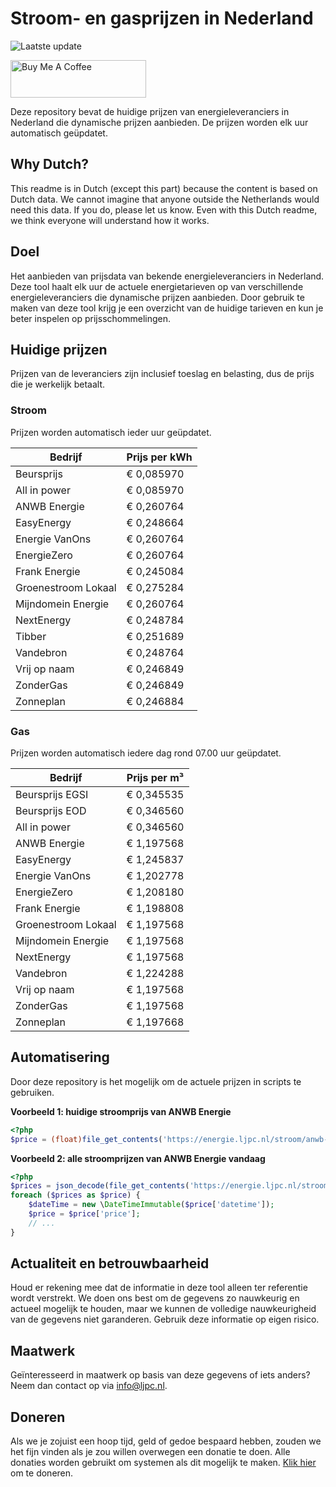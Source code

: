 # Stroom- en gasprijzen in Nederland

![Laatste update](https://img.shields.io/badge/laatste%20update-2025--06--05%2001%3A00%20CET-brightgreen)

<a href="https://www.buymeacoffee.com/Lars-" target="_blank"><img src="https://cdn.buymeacoffee.com/buttons/v2/default-orange.png" alt="Buy Me A Coffee" height="60" style="height: 60px !important;width: 217px !important;" ></a>

Deze repository bevat de huidige prijzen van energieleveranciers in Nederland die dynamische prijzen aanbieden. De prijzen worden elk uur automatisch geüpdatet.

## Why Dutch?

This readme is in Dutch (except this part) because the content is based on Dutch data. We cannot imagine that anyone outside the Netherlands would need this data. If you do, please let us know. Even with this Dutch readme, we think
everyone will understand how it works.

## Doel

Het aanbieden van prijsdata van bekende energieleveranciers in Nederland. Deze tool haalt elk uur de actuele energietarieven op van verschillende energieleveranciers die dynamische prijzen aanbieden. Door gebruik te maken van deze tool
krijg je een overzicht van de huidige tarieven en kun je beter inspelen op prijsschommelingen.

## Huidige prijzen

Prijzen van de leveranciers zijn inclusief toeslag en belasting, dus de prijs die je werkelijk betaalt.

### Stroom

Prijzen worden automatisch ieder uur geüpdatet.

 Bedrijf | Prijs per kWh 
---------|---------------
Beursprijs | € 0,085970
All in power | € 0,085970
ANWB Energie | € 0,260764
EasyEnergy | € 0,248664
Energie VanOns | € 0,260764
EnergieZero | € 0,260764
Frank Energie | € 0,245084
Groenestroom Lokaal | € 0,275284
Mijndomein Energie | € 0,260764
NextEnergy | € 0,248784
Tibber | € 0,251689
Vandebron | € 0,248764
Vrij op naam | € 0,246849
ZonderGas | € 0,246849
Zonneplan | € 0,246884


### Gas

Prijzen worden automatisch iedere dag rond 07.00 uur geüpdatet.

 Bedrijf | Prijs per m³ 
---------|--------------
Beursprijs EGSI | € 0,345535
Beursprijs EOD | € 0,346560
All in power | € 0,346560
ANWB Energie | € 1,197568
EasyEnergy | € 1,245837
Energie VanOns | € 1,202778
EnergieZero | € 1,208180
Frank Energie | € 1,198808
Groenestroom Lokaal | € 1,197568
Mijndomein Energie | € 1,197568
NextEnergy | € 1,197568
Vandebron | € 1,224288
Vrij op naam | € 1,197568
ZonderGas | € 1,197568
Zonneplan | € 1,197668


## Automatisering

Door deze repository is het mogelijk om de actuele prijzen in scripts te gebruiken.

**Voorbeeld 1: huidige stroomprijs van ANWB Energie**

```php
<?php
$price = (float)file_get_contents('https://energie.ljpc.nl/stroom/anwb-energie-nu.txt');

```

**Voorbeeld 2: alle stroomprijzen van ANWB Energie vandaag**

```php
<?php
$prices = json_decode(file_get_contents('https://energie.ljpc.nl/stroom/all-in-power-vandaag.json'),true);
foreach ($prices as $price) {
    $dateTime = new \DateTimeImmutable($price['datetime']);
    $price = $price['price'];
    // ...
}
```

## Actualiteit en betrouwbaarheid

Houd er rekening mee dat de informatie in deze tool alleen ter referentie wordt verstrekt. We doen ons best om de gegevens zo nauwkeurig en actueel mogelijk te houden, maar we kunnen de volledige nauwkeurigheid van de gegevens niet
garanderen. Gebruik deze informatie op eigen risico.

## Maatwerk

Geïnteresseerd in maatwerk op basis van deze gegevens of iets anders? Neem dan contact op
via [info@ljpc.nl](mailto:info@ljpc.nl?subject=Energie%20prijzen).

## Doneren

Als we je zojuist een hoop tijd, geld of gedoe bespaard hebben, zouden we het fijn vinden als je zou willen overwegen een
donatie te doen. Alle donaties worden gebruikt om systemen als dit mogelijk te
maken. [Klik hier](https://www.buymeacoffee.com/Lars-) om te doneren.
